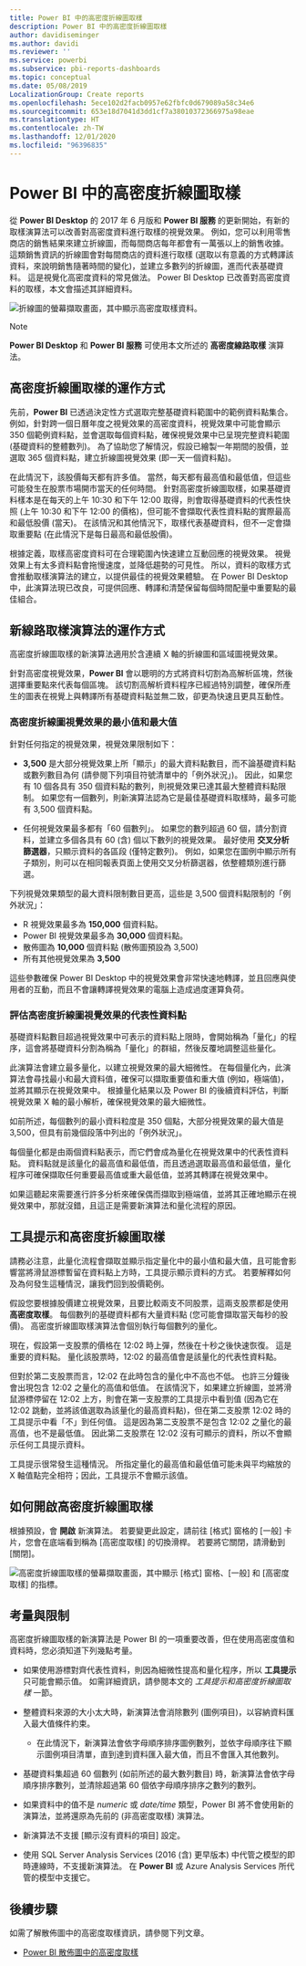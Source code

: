 ```yaml
---
title: Power BI 中的高密度折線圖取樣
description: Power BI 中的高密度折線圖取樣
author: davidiseminger
ms.author: davidi
ms.reviewer: ''
ms.service: powerbi
ms.subservice: pbi-reports-dashboards
ms.topic: conceptual
ms.date: 05/08/2019
LocalizationGroup: Create reports
ms.openlocfilehash: 5ece102d2facb0957e62fbfc0d679089a58c34e6
ms.sourcegitcommit: 653e18d7041d3dd1cf7a38010372366975a98eae
ms.translationtype: HT
ms.contentlocale: zh-TW
ms.lasthandoff: 12/01/2020
ms.locfileid: "96396835"
---
```

# <a name="high-density-line-sampling-in-power-bi"></a>Power BI 中的高密度折線圖取樣
從 **Power BI Desktop** 的 2017 年 6 月版和 **Power BI 服務** 的更新開始，有新的取樣演算法可以改善對高密度資料進行取樣的視覺效果。 例如，您可以利用零售商店的銷售結果來建立折線圖，而每間商店每年都會有一萬張以上的銷售收據。 這類銷售資訊的折線圖會對每間商店的資料進行取樣 (選取以有意義的方式轉譯該資料，來說明銷售隨著時間的變化)，並建立多數列的折線圖，進而代表基礎資料。 這是視覺化高密度資料的常見做法。 Power BI Desktop 已改善對高密度資料的取樣，本文會描述其詳細資料。

![折線圖的螢幕擷取畫面，其中顯示高密度取樣資料。](media/desktop-high-density-sampling/high-density-sampling_01.png)

> [!NOTE]
> **Power BI Desktop** 和 **Power BI 服務** 可使用本文所述的 **高密度線路取樣** 演算法。

## <a name="how-high-density-line-sampling-works"></a>高密度折線圖取樣的運作方式
先前，**Power BI** 已透過決定性方式選取完整基礎資料範圍中的範例資料點集合。 例如，針對跨一個日曆年度之視覺效果的高密度資料，視覺效果中可能會顯示 350 個範例資料點，並會選取每個資料點，確保視覺效果中已呈現完整資料範圍 (基礎資料的整體數列)。 為了協助您了解情況，假設已繪製一年期間的股價，並選取 365 個資料點，建立折線圖視覺效果 (即一天一個資料點)。

在此情況下，該股價每天都有許多值。 當然，每天都有最高值和最低值，但這些可能發生在股票市場開市當天的任何時間。 針對高密度折線圖取樣，如果基礎資料樣本是在每天的上午 10:30 和下午 12:00 取得，則會取得基礎資料的代表性快照 (上午 10:30 和下午 12:00 的價格)，但可能不會擷取代表性資料點的實際最高和最低股價 (當天)。 在該情況和其他情況下，取樣代表基礎資料，但不一定會擷取重要點 (在此情況下是每日最高和最低股價)。

根據定義，取樣高密度資料可在合理範圍內快速建立互動回應的視覺效果。 視覺效果上有太多資料點會拖慢速度，並降低趨勢的可見性。 所以，資料的取樣方式會推動取樣演算法的建立，以提供最佳的視覺效果體驗。 在 Power BI Desktop 中，此演算法現已改良，可提供回應、轉譯和清楚保留每個時間配量中重要點的最佳組合。

## <a name="how-the-new-line-sampling-algorithm-works"></a>新線路取樣演算法的運作方式
高密度折線圖取樣的新演算法適用於含連續 X 軸的折線圖和區域圖視覺效果。

針對高密度視覺效果，**Power BI** 會以聰明的方式將資料切割為高解析區塊，然後選擇重要點來代表每個區塊。 該切割高解析資料程序已經過特別調整，確保所產生的圖表在視覺上與轉譯所有基礎資料點並無二致，卻更為快速且更具互動性。

### <a name="minimum-and-maximum-values-for-high-density-line-visuals"></a>高密度折線圖視覺效果的最小值和最大值
針對任何指定的視覺效果，視覺效果限制如下：

* **3,500** 是大部分視覺效果上所「顯示」的最大資料點數目，而不論基礎資料點或數列數目為何 (請參閱下列項目符號清單中的「例外狀況」)。 因此，如果您有 10 個各具有 350 個資料點的數列，則視覺效果已達其最大整體資料點限制。 如果您有一個數列，則新演算法認為它是最佳基礎資料取樣時，最多可能有 3,500 個資料點。

* 任何視覺效果最多都有「60 個數列」。 如果您的數列超過 60 個，請分割資料，並建立多個各具有 60 (含) 個以下數列的視覺效果。 最好使用 **交叉分析篩選器**，只顯示資料的各區段 (僅特定數列)。 例如，如果您在圖例中顯示所有子類別，則可以在相同報表頁面上使用交叉分析篩選器，依整體類別進行篩選。

下列視覺效果類型的最大資料限制數目更高，這些是 3,500 個資料點限制的「例外狀況」：

* R 視覺效果最多為 **150,000** 個資料點。
* Power BI 視覺效果最多為 **30,000** 個資料點。
* 散佈圖為 **10,000** 個資料點 (散佈圖預設為 3,500)
* 所有其他視覺效果為 **3,500**

這些參數確保 Power BI Desktop 中的視覺效果會非常快速地轉譯，並且回應與使用者的互動，而且不會讓轉譯視覺效果的電腦上造成過度運算負荷。

### <a name="evaluating-representative-data-points-for-high-density-line-visuals"></a>評估高密度折線圖視覺效果的代表性資料點
基礎資料點數目超過視覺效果中可表示的資料點上限時，會開始稱為「量化」的程序，這會將基礎資料分割為稱為「量化」的群組，然後反覆地調整這些量化。

此演算法會建立最多量化，以建立視覺效果的最大細微性。 在每個量化內，此演算法會尋找最小和最大資料值，確保可以擷取重要值和重大值 (例如，極端值)，並將其顯示在視覺效果中。 根據量化結果以及 Power BI 的後續資料評估，判斷視覺效果 X 軸的最小解析，確保視覺效果的最大細微性。

如前所述，每個數列的最小資料粒度是 350 個點，大部分視覺效果的最大值是 3,500，但具有前幾個段落中列出的「例外狀況」。

每個量化都是由兩個資料點表示，而它們會成為量化在視覺效果中的代表性資料點。 資料點就是該量化的最高值和最低值，而且透過選取最高值和最低值，量化程序可確保擷取任何重要最高值或重大最低值，並將其轉譯在視覺效果中。

如果這聽起來需要進行許多分析來確保偶而擷取到極端值，並將其正確地顯示在視覺效果中，那就沒錯，且這正是需要新演算法和量化流程的原因。

## <a name="tooltips-and-high-density-line-sampling"></a>工具提示和高密度折線圖取樣
請務必注意，此量化流程會擷取並顯示指定量化中的最小值和最大值，且可能會影響當將滑鼠游標暫留在資料點上方時，工具提示顯示資料的方式。 若要解釋如何及為何發生這種情況，讓我們回到股價範例。

假設您要根據股價建立視覺效果，且要比較兩支不同股票，這兩支股票都是使用 **高密度取樣**。 每個數列的基礎資料都有大量資料點 (您可能會擷取當天每秒的股價)。 高密度折線圖取樣演算法會個別執行每個數列的量化。

現在，假設第一支股票的價格在 12:02 時上彈，然後在十秒之後快速恢復。 這是重要的資料點。 量化該股票時，12:02 的最高值會是該量化的代表性資料點。

但對於第二支股票而言，12:02 在此時包含的量化中不高也不低。 也許三分鐘後會出現包含 12:02 之量化的高值和低值。 在該情況下，如果建立折線圖，並將滑鼠游標停留在 12:02 上方，則會在第一支股票的工具提示中看到值 (因為它在 12:02 跳動，並將該值選取為該量化的最高資料點)，但在第二支股票 12:02 時的工具提示中看「不」到任何值。 這是因為第二支股票不是包含 12:02 之量化的最高值，也不是最低值。 因此第二支股票在 12:02 沒有可顯示的資料，所以不會顯示任何工具提示資料。

工具提示很常發生這種情況。 所指定量化的最高值和最低值可能未與平均縮放的 X 軸值點完全相符；因此，工具提示不會顯示該值。  

## <a name="how-to-turn-on-high-density-line-sampling"></a>如何開啟高密度折線圖取樣
根據預設，會 **開啟** 新演算法。 若要變更此設定，請前往 [格式] 窗格的 [一般] 卡片，您會在底端看到稱為 [高密度取樣] 的切換滑桿。 若要將它關閉，請滑動到 [關閉]。

![高密度折線圖取樣的螢幕擷取畫面，其中顯示 [格式] 窗格、[一般] 和 [高密度取樣] 的指標。](media/desktop-high-density-sampling/high-density-sampling_02.png)

## <a name="considerations-and-limitations"></a>考量與限制
高密度折線圖取樣的新演算法是 Power BI 的一項重要改善，但在使用高密度值和資料時，您必須知道下列幾點考量。

* 如果使用游標對齊代表性資料，則因為細微性提高和量化程序，所以 **工具提示** 只可能會顯示值。 如需詳細資訊，請參閱本文的 *工具提示和高密度折線圖取樣* 一節。
* 整體資料來源的大小太大時，新演算法會消除數列 (圖例項目)，以容納資料匯入最大值條件約束。
  
  * 在此情況下，新演算法會依字母順序排序圖例數列，並依字母順序往下顯示圖例項目清單，直到達到資料匯入最大值，而且不會匯入其他數列。
* 基礎資料集超過 60 個數列 (如前所述的最大數列數目) 時，新演算法會依字母順序排序數列，並清除超過第 60 個依字母順序排序之數列的數列。
* 如果資料中的值不是 *numeric* 或 *date/time* 類型，Power BI 將不會使用新的演算法，並將還原為先前的 (非高密度取樣) 演算法。
* 新演算法不支援 [顯示沒有資料的項目] 設定。
* 使用 SQL Server Analysis Services (2016 (含) 更早版本) 中代管之模型的即時連線時，不支援新演算法。 在 **Power BI** 或 Azure Analysis Services 所代管的模型中支援它。

## <a name="next-steps"></a>後續步驟
如需了解散佈圖中的高密度取樣資訊，請參閱下列文章。

* [Power BI 散佈圖中的高密度取樣](desktop-high-density-scatter-charts.md)


